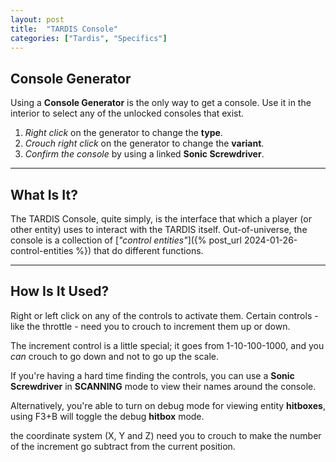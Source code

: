 ```yaml
---
layout: post
title:  "TARDIS Console"
categories: ["Tardis", "Specifics"]
---
```


## Console Generator
Using a **Console Generator** is the only way to get a console. 
Use it in the interior to select any of the unlocked consoles that exist.
1. *Right click* on the generator to change the **type**.
2. *Crouch right click* on the generator to change the **variant**.
3. *Confirm the console* by using a linked **Sonic Screwdriver**.

---

## What Is It?
The TARDIS Console, quite simply, is the interface that which a player (or other entity) uses to interact with the TARDIS itself.
Out-of-universe, the console is a collection of [*"control entities"*]({% post_url 2024-01-26-control-entities %}) that do different functions.

---

## How Is It Used?
Right or left click on any of the controls to activate them. Certain controls - like the throttle - need you to crouch to increment them up or down.

The increment control is a little special; it goes from 1-10-100-1000, and you *can* crouch to go down and not to go up the scale.

If you're having a hard time finding the controls, you can use a **Sonic Screwdriver** in **SCANNING** mode to view their names around the console.

Alternatively, you're able to turn on debug mode for viewing entity **hitboxes**, using F3+B will toggle the debug **hitbox** mode.

the coordinate system (X, Y and Z) need you to crouch to make the number of the increment go subtract from the current position.
